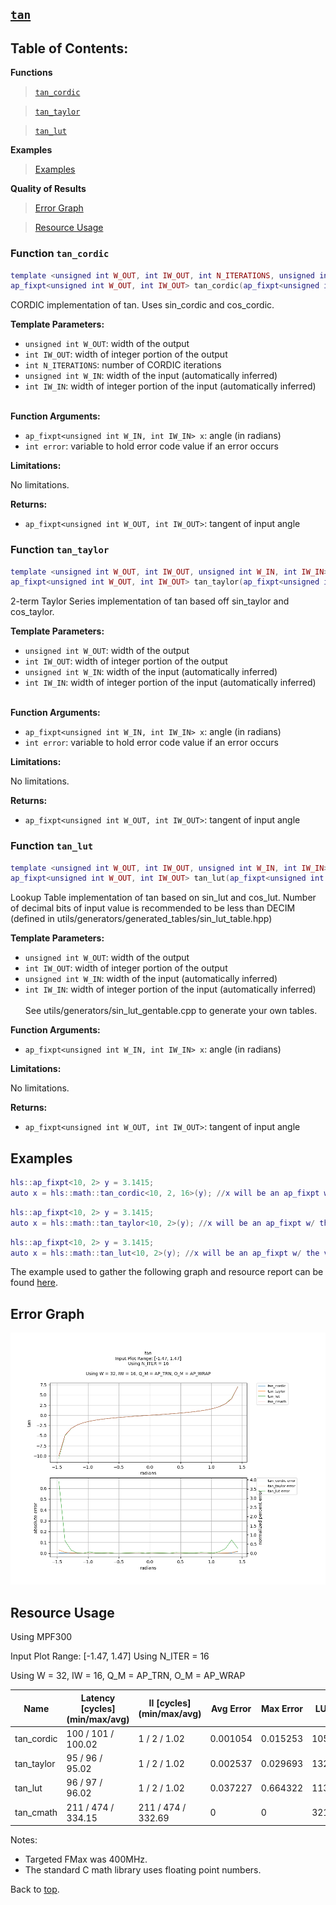 ## [`tan`](../../include/hls_tan.hpp)

## Table of Contents:

**Functions**

> [`tan_cordic`](#function-tan_cordic)

> [`tan_taylor`](#function-tan_taylor)

> [`tan_lut`](#function-tan_lut)

**Examples**

> [Examples](#examples)

**Quality of Results**

> [Error Graph](#error-graph)

> [Resource Usage](#resource-usage)

### Function `tan_cordic`
~~~lua
template <unsigned int W_OUT, int IW_OUT, int N_ITERATIONS, unsigned int W_IN, int IW_IN>
ap_fixpt<unsigned int W_OUT, int IW_OUT> tan_cordic(ap_fixpt<unsigned int W_IN, int IW_IN> x, int error)
~~~

CORDIC implementation of tan. Uses sin_cordic and cos_cordic.



**Template Parameters:**

* `unsigned int W_OUT`: width of the output<br>
* `int IW_OUT`: width of integer portion of the output<br>
* `int N_ITERATIONS`: number of CORDIC iterations<br>
* `unsigned int W_IN`: width of the input (automatically inferred)<br>
* `int IW_IN`: width of integer portion of the input (automatically inferred)<br> <br>

**Function Arguments:**

* `ap_fixpt<unsigned int W_IN, int IW_IN> x`: angle (in radians)<br>
* `int error`: variable to hold error code value if an error occurs<br>

**Limitations:**

No limitations.

**Returns:**

- `ap_fixpt<unsigned int W_OUT, int IW_OUT>`: tangent of input angle
### Function `tan_taylor`
~~~lua
template <unsigned int W_OUT, int IW_OUT, unsigned int W_IN, int IW_IN>
ap_fixpt<unsigned int W_OUT, int IW_OUT> tan_taylor(ap_fixpt<unsigned int W_IN, int IW_IN> x, int error)
~~~

2-term Taylor Series implementation of tan based off sin_taylor and cos_taylor.



**Template Parameters:**

* `unsigned int W_OUT`: width of the output<br>
* `int IW_OUT`: width of integer portion of the output<br>
* `unsigned int W_IN`: width of the input (automatically inferred)<br>
* `int IW_IN`: width of integer portion of the input (automatically inferred)<br> <br>

**Function Arguments:**

* `ap_fixpt<unsigned int W_IN, int IW_IN> x`: angle (in radians)<br>
* `int error`: variable to hold error code value if an error occurs<br>

**Limitations:**

No limitations.

**Returns:**

- `ap_fixpt<unsigned int W_OUT, int IW_OUT>`: tangent of input angle
### Function `tan_lut`
~~~lua
template <unsigned int W_OUT, int IW_OUT, unsigned int W_IN, int IW_IN>
ap_fixpt<unsigned int W_OUT, int IW_OUT> tan_lut(ap_fixpt<unsigned int W_IN, int IW_IN> x)
~~~

Lookup Table implementation of tan based on sin_lut and cos_lut.
Number of decimal bits of input value is recommended to be less than DECIM (defined in utils/generators/generated_tables/sin_lut_table.hpp)



**Template Parameters:**

* `unsigned int W_OUT`: width of the output<br>
* `int IW_OUT`: width of integer portion of the output<br>
* `unsigned int W_IN`: width of the input (automatically inferred)<br>
* `int IW_IN`: width of integer portion of the input (automatically inferred)<br> <br>See utils/generators/sin_lut_gentable.cpp to generate your own tables. <br>

**Function Arguments:**

* `ap_fixpt<unsigned int W_IN, int IW_IN> x`: angle (in radians)<br>

**Limitations:**

No limitations.

**Returns:**

- `ap_fixpt<unsigned int W_OUT, int IW_OUT>`: tangent of input angle

## Examples

~~~lua
hls::ap_fixpt<10, 2> y = 3.1415;
auto x = hls::math::tan_cordic<10, 2, 16>(y); //x will be an ap_fixpt w/ the value 0
~~~
~~~lua
hls::ap_fixpt<10, 2> y = 3.1415;
auto x = hls::math::tan_taylor<10, 2>(y); //x will be an ap_fixpt w/ the value 0
~~~
~~~lua
hls::ap_fixpt<10, 2> y = 3.1415;
auto x = hls::math::tan_lut<10, 2>(y); //x will be an ap_fixpt w/ the value 0
~~~

The example used to gather the following graph and resource report can be found [here](../../examples/simple/tan).

## Error Graph

![tan_D32_I16_S-1.470796_L1.470796_N16](<../graphs/tan_D32_I16_S-1.470796_L1.470796_N16_graph.png>)

## Resource Usage

Using MPF300


Input Plot Range: [-1.47, 1.47]
Using N_ITER = 16

Using W = 32, IW = 16, Q_M = AP_TRN, O_M = AP_WRAP



| Name       | Latency [cycles] (min/max/avg)   | II [cycles] (min/max/avg)   |   Avg Error |   Max Error |   LUTs |   DFFs |   DSPs |   LSRAM |   uSRAM | Estimated Frequency   |
|------------|----------------------------------|-----------------------------|-------------|-------------|--------|--------|--------|---------|---------|-----------------------|
| tan_cordic | 100 / 101 / 100.02               | 1 / 2 / 1.02                |    0.001054 |    0.015253 |  10539 |  14952 |      3 |       1 |       3 | 321.647 MHz           |
| tan_taylor | 95 / 96 / 95.02                  | 1 / 2 / 1.02                |    0.002537 |    0.029693 |  13255 |  18826 |     51 |       1 |       3 | 323.834 MHz           |
| tan_lut    | 96 / 97 / 96.02                  | 1 / 2 / 1.02                |    0.037227 |    0.664322 |  11338 |  16377 |     22 |       1 |       0 | 288.268 MHz           |
| tan_cmath  | 211 / 474 / 334.15               | 211 / 474 / 332.69          |    0        |    0        |  32129 |  26039 |     11 |       1 |      27 | 130.839 MHz           |

Notes:
- Targeted FMax was 400MHz.
- The standard C math library uses floating point numbers.


Back to [top](#).